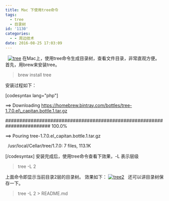 ```yaml
---
title: Mac 下使用tree命令
tags:
  - tree
  - 目录树
id: '1130'
categories:
  - - 周边技术
date: 2016-08-25 17:03:09
---
```


  [![tree](http://qxu2059920095.my3w.com/blog/wp-content/uploads/2016/08/tree.jpg)](http://qxu2059920095.my3w.com/blog/wp-content/uploads/2016/08/tree.jpg) 在Mac上，使用tree命令生成目录树，查看文件目录，非常直观方便。 首先，用brew来安装tree。

> brew install tree

安装过程如下：

\[codesyntax lang="php"\]

\==> Downloading https://homebrew.bintray.com/bottles/tree-1.7.0.el\_capitan.bottle.1.tar.gz

######################################################################## 100.0%

==> Pouring tree-1.7.0.el\_capitan.bottle.1.tar.gz

  /usr/local/Cellar/tree/1.7.0: 7 files, 113.1K

\[/codesyntax\] 安装完成后，使用tree命令查看下效果，-L 表示层级

> tree -L 2

上面命令即显示当前目录2层的目录树。 效果如下： [![tree2](http://qxu2059920095.my3w.com/blog/wp-content/uploads/2016/08/tree2.png)](http://qxu2059920095.my3w.com/blog/wp-content/uploads/2016/08/tree2.png)   还可以讲目录树保存一下。

> tree -L 2 > README.md